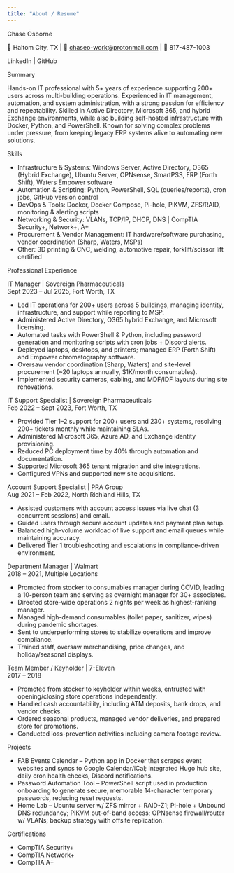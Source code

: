 ```yaml
---
title: "About / Resume"
---
```


Chase Osborne

📍 Haltom City, TX | 📧 chaseo-work@protonmail.com | 📱 817-487-1003

LinkedIn | GitHub

Summary

Hands-on IT professional with 5+ years of experience supporting 200+ users across multi-building operations. Experienced in IT management, automation, and system administration, with a strong passion for efficiency and repeatability. Skilled in Active Directory, Microsoft 365, and hybrid Exchange environments, while also building self-hosted infrastructure with Docker, Python, and PowerShell. Known for solving complex problems under pressure, from keeping legacy ERP systems alive to automating new solutions.

Skills

- Infrastructure & Systems: Windows Server, Active Directory, O365 (Hybrid Exchange), Ubuntu Server, OPNsense, SmartPSS, ERP (Forth Shift), Waters Empower software
- Automation & Scripting: Python, PowerShell, SQL (queries/reports), cron jobs, GitHub version control
- DevOps & Tools: Docker, Docker Compose, Pi-hole, PiKVM, ZFS/RAID, monitoring & alerting scripts
- Networking & Security: VLANs, TCP/IP, DHCP, DNS | CompTIA Security+, Network+, A+
- Procurement & Vendor Management: IT hardware/software purchasing, vendor coordination (Sharp, Waters, MSPs)
- Other: 3D printing & CNC, welding, automotive repair, forklift/scissor lift certified

Professional Experience

IT Manager | Sovereign Pharmaceuticals  
Sept 2023 – Jul 2025, Fort Worth, TX

- Led IT operations for 200+ users across 5 buildings, managing identity, infrastructure, and support while reporting to MSP.
- Administered Active Directory, O365 hybrid Exchange, and Microsoft licensing.
- Automated tasks with PowerShell & Python, including password generation and monitoring scripts with cron jobs + Discord alerts.
- Deployed laptops, desktops, and printers; managed ERP (Forth Shift) and Empower chromatography software.
- Oversaw vendor coordination (Sharp, Waters) and site-level procurement (~20 laptops annually, $1K/month consumables).
- Implemented security cameras, cabling, and MDF/IDF layouts during site renovations.

IT Support Specialist | Sovereign Pharmaceuticals  
Feb 2022 – Sept 2023, Fort Worth, TX

- Provided Tier 1–2 support for 200+ users and 230+ systems, resolving 200+ tickets monthly while maintaining SLAs.
- Administered Microsoft 365, Azure AD, and Exchange identity provisioning.
- Reduced PC deployment time by 40% through automation and documentation.
- Supported Microsoft 365 tenant migration and site integrations.
- Configured VPNs and supported new site acquisitions.

Account Support Specialist | PRA Group  
Aug 2021 – Feb 2022, North Richland Hills, TX

- Assisted customers with account access issues via live chat (3 concurrent sessions) and email.
- Guided users through secure account updates and payment plan setup.
- Balanced high-volume workload of live support and email queues while maintaining accuracy.
- Delivered Tier 1 troubleshooting and escalations in compliance-driven environment.

Department Manager | Walmart  
2018 – 2021, Multiple Locations

- Promoted from stocker to consumables manager during COVID, leading a 10-person team and serving as overnight manager for 30+ associates.
- Directed store-wide operations 2 nights per week as highest-ranking manager.
- Managed high-demand consumables (toilet paper, sanitizer, wipes) during pandemic shortages.
- Sent to underperforming stores to stabilize operations and improve compliance.
- Trained staff, oversaw merchandising, price changes, and holiday/seasonal displays.

Team Member / Keyholder | 7-Eleven  
2017 – 2018

- Promoted from stocker to keyholder within weeks, entrusted with opening/closing store operations independently.
- Handled cash accountability, including ATM deposits, bank drops, and vendor checks.
- Ordered seasonal products, managed vendor deliveries, and prepared store for promotions.
- Conducted loss-prevention activities including camera footage review.

Projects

- FAB Events Calendar – Python app in Docker that scrapes event websites and syncs to Google Calendar/iCal; integrated Hugo hub site, daily cron health checks, Discord notifications.
- Password Automation Tool – PowerShell script used in production onboarding to generate secure, memorable 14-character temporary passwords, reducing reset requests.
- Home Lab – Ubuntu server w/ ZFS mirror + RAID-Z1; Pi-hole + Unbound DNS redundancy; PiKVM out-of-band access; OPNsense firewall/router w/ VLANs; backup strategy with offsite replication.

Certifications

- CompTIA Security+
- CompTIA Network+
- CompTIA A+

